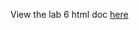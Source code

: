 View the lab 6 html doc [here](https://github.com/jakub-gierus/JSC370-lab6/blob/master/06-lab.html)
